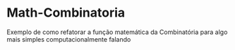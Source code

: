 # Math-Combinatoria
Exemplo de como refatorar a função matemática da Combinatória para algo mais simples computacionalmente falando
